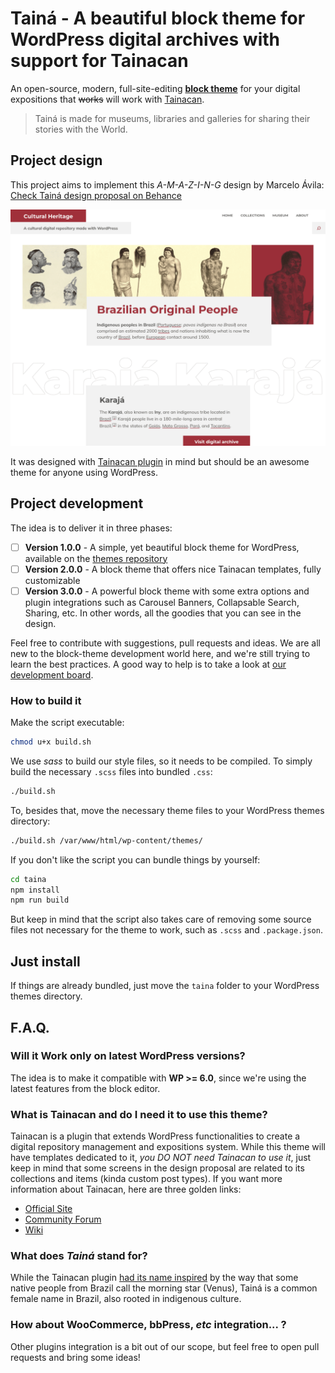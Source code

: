 # Tainá - A beautiful block theme for WordPress digital archives with support for Tainacan

An open-source, modern, full-site-editing [**block theme**](https://developer.wordpress.org/themes/block-themes/) for your digital expositions that ~~works~~ will work with [Tainacan](https://tainacan.org/en).

> Tainá is made for museums, libraries and galleries for sharing their stories with the World.

## Project design

This project aims to implement this _A-M-A-Z-I-N-G_ design by Marcelo Ávila:
[Check Tainá design proposal on Behance](https://www.behance.net/gallery/83704559/Taina-Tema-Wordpress)

[![Demonstration image](/taina/screenshot.png)](https://www.behance.net/gallery/83704559/Taina-Tema-Wordpress)

It was designed with [Tainacan plugin](https://wordpress.org/plugins/tainacan/) in mind but should be an awesome theme for anyone using WordPress.

## Project development

The idea is to deliver it in three phases:

- [ ] **Version 1.0.0** - A simple, yet beautiful block theme for WordPress, available on the [themes repository](https://wordpress.org/themes/)
- [ ] **Version 2.0.0** - A block theme that offers nice Tainacan templates, fully customizable
- [ ] **Version 3.0.0** - A powerful block theme with some extra options and plugin integrations such as Carousel Banners, Collapsable Search, Sharing, etc. In other words, all the goodies that you can see in the design.

Feel free to contribute with suggestions, pull requests and ideas. We are all new to the block-theme development world here, and we're still trying to learn the best practices. A good way to help is to take a look at [our development board](https://github.com/orgs/tainacan/projects/2/views/1).

### How to build it

Make the script executable:

```sh
chmod u+x build.sh
```

We use _sass_ to build our style files, so it needs to be compiled. To simply build the necessary `.scss` files into bundled `.css`:

```sh
./build.sh
```

To, besides that, move the necessary theme files to your WordPress themes directory:

```sh
./build.sh /var/www/html/wp-content/themes/
```

If you don't like the script you can bundle things by yourself:

```sh
cd taina
npm install
npm run build
```

But keep in mind that the script also takes care of removing some source files not necessary for the theme to work, such as `.scss` and `.package.json`.

## Just install

If things are already bundled, just move the `taina` folder to your WordPress themes directory.

## F.A.Q.

### Will it Work only on latest WordPress versions?

The idea is to make it compatible with **WP >= 6.0**, since we're using the latest features from the block editor.

### What is Tainacan and do I need it to use this theme?

Tainacan is a plugin that extends WordPress functionalities to create a digital repository management and expositions system. While this theme will have templates dedicated to it, _you DO NOT need Tainacan to use it_, just keep in mind that some screens in the design proposal are related to its collections and items (kinda custom post types). If you want more information about Tainacan, here are three golden links:

- [Official Site](https://tainacan.org/en)
- [Community Forum](https://tainacan.discourse.group/)
- [Wiki](https://wiki.tainacan.org/)

### What does _Tainá_ stand for?

While the Tainacan plugin [had its name inspired](https://tainacan.org/en/visual-identity/) by the way that some native people from Brazil call the morning star (Venus), Tainá is a common female name in Brazil, also rooted in indigenous culture.

### How about WooCommerce, bbPress, _etc_ integration... ?

Other plugins integration is a bit out of our scope, but feel free to open pull requests and bring some ideas!
